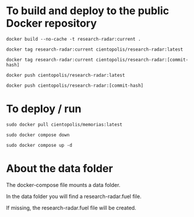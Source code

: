 # To build and deploy to the public Docker repository

````
docker build --no-cache -t research-radar:current .

docker tag research-radar:current cientopolis/research-radar:latest

docker tag research-radar:current cientopolis/research-radar:[commit-hash]

docker push cientopolis/research-radar:latest

docker push cientopolis/research-radar:[commit-hash]
````

# To deploy / run

````
sudo docker pull cientopolis/memorias:latest

sudo docker compose down

sudo docker compose up -d
````

# About the data folder

The docker-compose file mounts a data folder. 

In the data folder you will find a research-radar.fuel file.

If missing, the research-radar.fuel file will be created.
